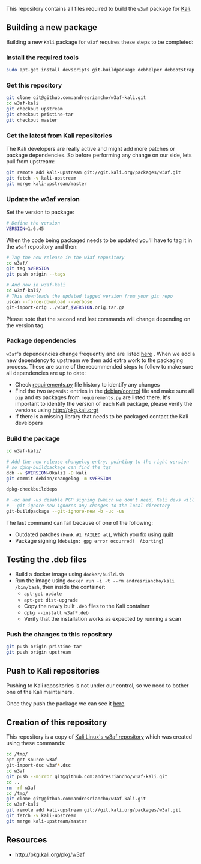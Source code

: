 This repository contains all files required to build the `w3af` package for [Kali](http://www.kali.org/).

## Building a new package
Building a new `Kali` package for `w3af` requires these steps to be completed:

### Install the required tools
```bash
sudo apt-get install devscripts git-buildpackage debhelper debootstrap
```

### Get this repository
```bash
git clone git@github.com:andresriancho/w3af-kali.git
cd w3af-kali
git checkout upstream
git checkout pristine-tar
git checkout master
```

### Get the latest from Kali repositories

The Kali developers are really active and might add more patches or package dependencies. So before performing any change on our side, lets pull from upstream:

```bash
git remote add kali-upstream git://git.kali.org/packages/w3af.git
git fetch -v kali-upstream
git merge kali-upstream/master
```

### Update the w3af version

Set the version to package:
```bash
# Define the version
VERSION=1.6.45
```

When the code being packaged needs to be updated you'll have to tag it in the `w3af` repository and then:
```bash
# Tag the new release in the w3af repository
cd w3af/
git tag $VERSION
git push origin --tags

# And now in w3af-kali
cd w3af-kali/
# This downloads the updated tagged version from your git repo
uscan --force-download --verbose
git-import-orig ../w3af_$VERSION.orig.tar.gz
```
Please note that the second and last commands will change depending on the version tag.

### Package dependencies
`w3af`'s dependencies change frequently and are listed [here](https://github.com/andresriancho/w3af/blob/master/w3af/core/controllers/dependency_check/requirements.py) . When we add a new dependency to upstream we then add extra work to the packaging process. These are some of the recommended steps to follow to make sure all dependencies are up to date:
 * Check [requirements.py](https://github.com/andresriancho/w3af/blob/master/w3af/core/controllers/dependency_check/requirements.py) file history to identify any changes
 * Find the two `Depends:` entries in the [debian/control](https://github.com/andresriancho/w3af-kali/blob/master/debian/control) file and make sure all `pip` and `OS` packages from `requirements.py` are listed there. It's important to identify the version of each Kali package, please verify the versions using http://pkg.kali.org/
 * If there is a missing library that needs to be packaged contact the Kali developers

### Build the package

```bash
cd w3af-kali/

# Add the new release changelog entry, pointing to the right version
# so dpkg-buildpackage can find the tgz
dch -v $VERSION-0kali1 -D kali
git commit debian/changelog -m $VERSION

dpkg-checkbuilddeps

# -uc and -us disable PGP signing (which we don't need, Kali devs will sign the final package)
# --git-ignore-new ignores any changes to the local directory
git-buildpackage --git-ignore-new -b -uc -us
```

The last command can fail because of one of the following:
 * Outdated patches (`Hunk #1 FAILED at`), which you fix using [quilt](https://pkg-perl.alioth.debian.org/howto/quilt.html#creating_a_patch)
 * Package signing (`debsign: gpg error occurred!  Aborting`)

## Testing the .deb files
 * Build a docker image using `docker/build.sh`
 * Run the image using `docker run -i -t --rm andresriancho/kali /bin/bash`, then inside the container:
   * `apt-get update`
   * `apt-get dist-upgrade`
   * Copy the newly built `.deb` files to the Kali container
   * `dpkg --install w3af*.deb`
   * Verify that the installation works as expected by running a scan

### Push the changes to this repository
```bash
git push origin pristine-tar
git push origin upstream
```

## Push to Kali repositories
Pushing to Kali repositories is not under our control, so we need to bother one of the Kali maintainers.

Once they push the package we can see it [here](http://pkg.kali.org/pkg/w3af).

## Creation of this repository
This repository is a copy of [Kali Linux's w3af repository](http://git.kali.org/gitweb/?p=packages/w3af.git;a=summary) which was created using these commands:

```bash
cd /tmp/
apt-get source w3af
git-import-dsc w3af*.dsc
cd w3af
git push --mirror git@github.com:andresriancho/w3af-kali.git
cd ..
rm -rf w3af
cd /tmp/
git clone git@github.com:andresriancho/w3af-kali.git
cd w3af-kali
git remote add kali-upstream git://git.kali.org/packages/w3af.git
git fetch -v kali-upstream
git merge kali-upstream/master
```

## Resources

 * http://pkg.kali.org/pkg/w3af
